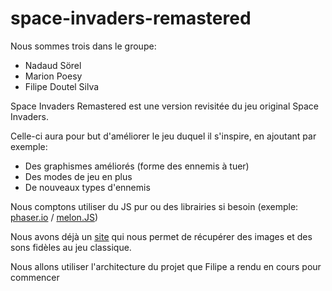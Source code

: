 # space-invaders-remastered

Nous sommes trois dans le groupe:

- Nadaud Sörel
- Marion Poesy
- Filipe Doutel Silva

Space Invaders Remastered est une version revisitée du jeu original Space Invaders.

Celle-ci aura pour but d'améliorer le jeu duquel il s'inspire, en ajoutant par exemple:

- Des graphismes améliorés (forme des ennemis à tuer)
- Des modes de jeu en plus
- De nouveaux types d'ennemis

Nous comptons utiliser du JS pur ou des librairies si besoin (exemple: [phaser.io](http://phaser.io/) / [melon.JS](http://melonjs.org/))

Nous avons déjà un [site](http://www.classicgaming.cc/classics/space-invaders/sounds) qui nous permet de récupérer des images et des sons fidèles au jeu classique.



Nous allons utiliser l'architecture du projet que Filipe a rendu en cours pour commencer

